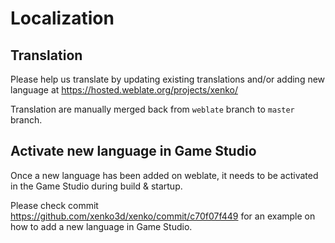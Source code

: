 # Localization

## Translation

Please help us translate by updating existing translations and/or adding new language at https://hosted.weblate.org/projects/xenko/

Translation are manually merged back from `weblate` branch to `master` branch.

## Activate new language in Game Studio

Once a new language has been added on weblate, it needs to be activated in the Game Studio during build & startup.

Please check commit https://github.com/xenko3d/xenko/commit/c70f07f449 for an example on how to add a new language in Game Studio.
